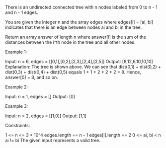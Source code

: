 There is an undirected connected tree with n nodes labeled from 0 to n - 1
and n - 1 edges.

You are given the integer n and the array edges where edges[i] = [ai, bi]
indicates that there is an edge between nodes ai and bi in the tree.

Return an array answer of length n where answer[i] is the sum of the
distances between the i^th node in the tree and all other nodes.


Example 1:


Input: n = 6, edges = [[0,1],[0,2],[2,3],[2,4],[2,5]]
Output: [8,12,6,10,10,10]
Explanation: The tree is shown above.
We can see that dist(0,1) + dist(0,2) + dist(0,3) + dist(0,4) + dist(0,5)
equals 1 + 1 + 2 + 2 + 2 = 8.
Hence, answer[0] = 8, and so on.


Example 2:


Input: n = 1, edges = []
Output: [0]


Example 3:


Input: n = 2, edges = [[1,0]]
Output: [1,1]



Constraints:


1 <= n <= 3 * 10^4
edges.length == n - 1
edges[i].length == 2
0 <= ai, bi < n
ai != bi
The given input represents a valid tree.




